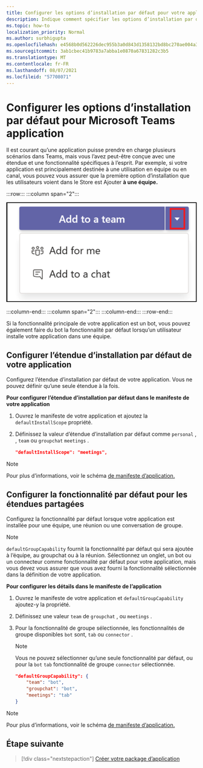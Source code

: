 ```yaml
---
title: Configurer les options d’installation par défaut pour votre application
description: Indique comment spécifier les options d’installation par défaut de votre application.
ms.topic: how-to
localization_priority: Normal
ms.author: surbhigupta
ms.openlocfilehash: e4568b0d562226dec955b3a0d843d1358132bd8bc270ae004a35218e26c35ef6
ms.sourcegitcommit: 3ab1cbec41b9783a7abba1e0870a67831282c3b5
ms.translationtype: MT
ms.contentlocale: fr-FR
ms.lasthandoff: 08/07/2021
ms.locfileid: "57708071"
---
```

# <a name="configure-default-install-options-for-your-microsoft-teams-app"></a>Configurer les options d’installation par défaut pour Microsoft Teams application

Il est courant qu’une application puisse prendre en charge plusieurs scénarios dans Teams, mais vous l’avez peut-être conçue avec une étendue et une fonctionnalité spécifiques à l’esprit. Par exemple, si votre application est principalement destinée à une utilisation en équipe ou en canal, vous pouvez vous assurer que la première option d’installation que les utilisateurs voient dans le Store est Ajouter **à une équipe.**

:::row:::
   :::column span="2":::

![Exemple d’ajout d’une dropdown d’application](../../assets/images/compose-extensions/addanapp.png)

   :::column-end:::
   :::column span="2":::
   :::column-end:::
:::row-end:::

Si la fonctionnalité principale de votre application est un bot, vous pouvez également faire du bot la fonctionnalité par défaut lorsqu’un utilisateur installe votre application dans une équipe.

## <a name="configure-your-apps-default-install-scope"></a>Configurer l’étendue d’installation par défaut de votre application

Configurez l’étendue d’installation par défaut de votre application. Vous ne pouvez définir qu’une seule étendue à la fois.

**Pour configurer l’étendue d’installation par défaut dans le manifeste de votre application**

1. Ouvrez le manifeste de votre application et ajoutez la `defaultInstallScope` propriété.
2. Définissez la valeur d’étendue d’installation par défaut comme `personal` , , `team` ou `groupchat` `meetings` .

    ```json
    "defaultInstallScope": "meetings",
    ```

> [!NOTE]
> Pour plus d’informations, voir le schéma [de manifeste d’application.](~/resources/schema/manifest-schema.md)

## <a name="configure-the-default-capability-for-shared-scopes"></a>Configurer la fonctionnalité par défaut pour les étendues partagées

Configurez la fonctionnalité par défaut lorsque votre application est installée pour une équipe, une réunion ou une conversation de groupe.

> [!NOTE]
> `defaultGroupCapability` fournit la fonctionnalité par défaut qui sera ajoutée à l’équipe, au groupchat ou à la réunion. Sélectionnez un onglet, un bot ou un connecteur comme fonctionnalité par défaut pour votre application, mais vous devez vous assurer que vous avez fourni la fonctionnalité sélectionnée dans la définition de votre application.

**Pour configurer les détails dans le manifeste de l’application**

1. Ouvrez le manifeste de votre application et `defaultGroupCapability` ajoutez-y la propriété.
2. Définissez une valeur `team` de `groupchat` , ou `meetings` .
3. Pour la fonctionnalité de groupe sélectionnée, les fonctionnalités de groupe disponibles `bot` sont, `tab` ou `connector` . 

    > [!NOTE]
    > Vous ne pouvez sélectionner qu’une seule fonctionnalité par défaut, ou pour la `bot` `tab` fonctionnalité de groupe `connector` sélectionnée.

    ```json
    "defaultGroupCapability": {
        "team": "bot",
        "groupchat": "bot",
        "meetings": "tab"
    }
    ```

> [!NOTE]
> Pour plus d’informations, voir le schéma [de manifeste d’application.](~/resources/schema/manifest-schema.md)

## <a name="next-step"></a>Étape suivante

> [!div class="nextstepaction"]
> [Créer votre package d’application](~/concepts/build-and-test/apps-package.md)
